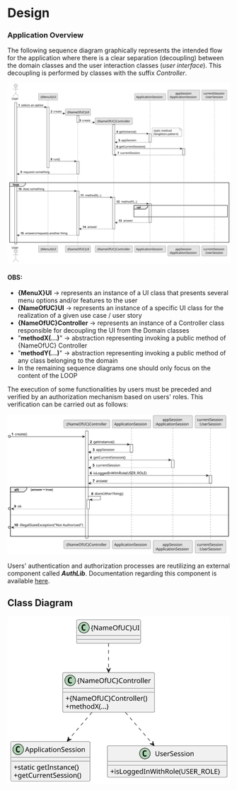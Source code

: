 # Design


### Application Overview

The following sequence diagram graphically represents the intended flow for the application where there is a clear separation (decoupling) between the domain classes and the user interaction classes (_user interface_). This decoupling is performed by classes with the suffix _Controller_.


![GeneralOverview](svg/usxx-sequence-diagram-ui-controller-overview.svg)

#### OBS:
- **{MenuX}UI** -> represents an instance of a UI class that presents several menu options and/or features to the user
- **{NameOfUC}UI** -> represents an instance of a specific UI class for the realization of a given use case / user story
- **{NameOfUC}Controller** -> represents an instance of a Controller class responsible for decoupling the UI from the Domain classes
- "**methodX(...)**" -> abstraction representing invoking a public method of {NameOfUC} Controller
- "**methodY(...)**" -> abstraction representing invoking a public method of any class belonging to the domain
- In the remaining sequence diagrams one should only focus on the content of the LOOP

The execution of some functionalities by users must be preceded and verified by an authorization mechanism based on users' roles.
This verification can be carried out as follows:


![CheckingUserAuthorization](svg/usxx-sequence-diagram-controller-checking-user-authorization.svg)

Users' authentication and authorization processes are reutilizing an external component called **_AuthLib_**.
Documentation regarding this component is available [here](docs/auth/README.md).


## Class Diagram

![Class Diagram](svg/class-diagram.svg)







